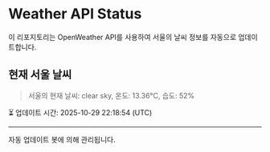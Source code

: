 
# Weather API Status

이 리포지토리는 OpenWeather API를 사용하여 서울의 날씨 정보를 자동으로 업데이트합니다.

## 현재 서울 날씨
> 서울의 현재 날씨: clear sky, 온도: 13.36°C, 습도: 52%

⏳ 업데이트 시간: 2025-10-29 22:18:54 (UTC)

---
자동 업데이트 봇에 의해 관리됩니다.
